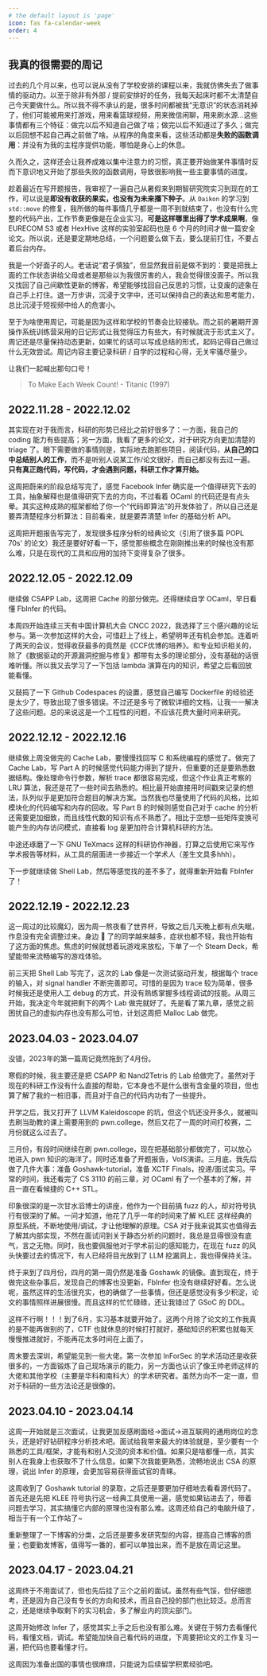 ```yaml
---
# the default layout is 'page'
icon: fas fa-calendar-week
order: 4
---
```


## 我真的很需要的周记

过去的几个月以来，也可以说从没有了学校安排的课程以来，我就仿佛失去了做事情的驱动力。以至于除非有外部 / 提前安排好的任务，我每天起床时都不太清楚自己今天要做什么。所以我不得不承认的是，很多时间都被我“无意识”的状态消耗掉了，他们可能被用来打游戏，用来看篮球视频，用来微信闲聊，用来刷水源...这些事情都有三个特征：做完以后不知道自己做了啥；做完以后不知道过了多久；做完以后回想不起自己再之前做了啥。从程序的角度来看，这些活动都是**失败的函数调用**：并没有为我的主程序提供功能，哪怕是身心上的休息。

久而久之，这样还会让我养成难以集中注意力的习惯，真正要开始做某件事情时反而下意识地又开始了那些失败的函数调用，导致很影响我一些主要事情的进度。

趁着最近在写开题报告，我审视了一遍自己从暑假来到期智研究院实习到现在的工作，可以说是**即没有收获的果实，也没有为未来播下种子**。从 `Daikon` 的学习到 `std::move` 的修复，我所做的每件事情几乎都是一周不到就结束了，也没有什么完整的代码产出，工作节奏更像是在企业实习。**可是这样哪里出得了学术成果啊**，像 EURECOM S3 或者 HexHive 这样的实验室起码也是 6 个月的时间才做一篇安全论文。所以说，还是要定期地总结，一个问题要么做下去，要么提前打住，不要占着后台内存。

我是一个好面子的人。老话说“君子慎独”，但显然我目前是做不到的：要是把我上面的工作状态讲给父母或者是那些以为我很厉害的人，我会觉得很没面子。所以我又找回了自己间歇性更新的博客，希望能够找回自己反思的习惯，让变废的迹象在自己手上打住。退一万步讲，沉浸于文字中，还可以保持自己的表达和思考能力，总比沉浸于短视频中给人的危害小。

至于为啥使用周记，可能是因为这样和学校的节奏会比较接轨。而之前的暑期开源操作系统训练营采用的日记形式让我觉得压力有些大，有时候就流于形式主义了。周记还是尽量保持动态更新，如果忙的话可以写成总结的形式，起码记得自己做过什么无效尝试。周记内容主要记录科研 / 自学的过程和心得，无关牢骚尽量少。

让我们一起喊出那句口号！

> To Make Each Week Count! - Titanic (1997)

## 2022.11.28 - 2022.12.02

其实现在对于我而言，科研的形势已经比之前好很多了：一方面，我自己的 coding 能力有些提高；另一方面，我看了更多的论文，对于研究方向更加清楚的 triage 了。眼下需要做的事情则是，实际地去跑那些项目，阅读代码，**从自己的口中总结别人的工作**，而不是听别人说某工作/论文很好，而自己都没有去过一遍。**只有真正跑代码，写代码，才会遇到问题，科研工作才算开始。**

这周把蔚来的阶段总结写完了，感觉 Facebook Infer 确实是一个值得研究下去的工具，抽象解释也是值得研究下去的方向，不过看着 OCaml 的代码还是有点头晕。其实这种成熟的框架都给了你一个“代码即算法”的开发体验了，所以自己还是要弄清楚程序分析算法：目前看来，就是要弄清楚 Infer 的基础分析 API。

这周把开题报告写完了，发现很多程序分析的经典论文（引用了很多篇 POPL 70s' 的论文）我还是要好好看一下，感觉那些概念在刚刚推出来的时候也没有那么难，只是在现代的工具和应用的加持下变得复杂了很多。

## 2022.12.05 - 2022.12.09

继续做 CSAPP Lab，这周把 Cache 的部分做完。还得继续自学 OCaml，早日看懂 FbInfer 的代码。

本周四开始连续三天有中国计算机大会 CNCC 2022，我选择了三个感兴趣的论坛参与。第一次参加这样的大会，可惜赶上了线上，希望明年还有机会参加。连着听了两天的会议，觉得收获最多的竟然是《CCF优博的培养》。和专业知识相关的，除了《数据驱动的开源漏洞挖掘与修复》都带有太多的理论部分，没有基础的话很难听懂。所以我又去学习了一下包括 lambda 演算在内的知识，希望之后看回放能看懂。

又鼓捣了一下 Github Codespaces 的设置，感觉自己编写 Dockerfile 的经验还是太少了，导致出现了很多错误。不过还是多亏了微软详细的文档，让我一一解决了这些问题。总的来说这是一个工程性的问题，不应该花费大量时间来研究。

## 2022.12.12 - 2022.12.16

继续做上周没做完的 Cache Lab，要慢慢找回写 C 和系统编程的感觉了。做完了 Cache Lab，写 Part A 的时候感觉代码能力得到了提升，但重要的还是要熟悉数据结构。像处理命令行参数，解析 trace 都很容易完成，但这个作业真正考察的 LRU 算法，我还是花了一些时间去熟悉的。相比最开始直接用时间戳来记录的想法，队列似乎是更加符合题目的解决方案。当然我也尽量使用了代码的风格，比如模块化的代码编写和内存的回收。写 Part B 的时候则感觉自己对于 cache 的分析还需要更加细致，而且线性代数的知识有点不熟悉了。相比于空想一些矩阵变换可能产生的内存访问模式，直接看 log 是更加符合计算机科研的方法。

中途还琢磨了一下 GNU TeXmacs 这样的科研协作神器，打算之后使用它来写作学术报告等材料，从工具的层面进一步接近一个学术人（差生文具多hhh）。

下一步就继续做 Shell Lab，然后等感觉找的差不多了，就得重新开始看 FbInfer 了！

## 2022.12.19 - 2022.12.23

这一周过的比较魔幻，因为周一熬夜看了世界杯，导致之后几天晚上都有点失眠，作息没有完全调整过来。身边 🐑 了的同学越来越多，症状也都不轻，我也开始有了这方面的焦虑。焦虑的时候就想着玩游戏来放松，下单了一个 Steam Deck，希望能带来流畅编写的游戏体验。

前三天把 Shell Lab 写完了，这次的 Lab 像是一次测试驱动开发，根据每个 trace 的输入，对 signal handler 不断完善即可。可惜的是因为 trace 较为简单，很多时候我还是使用人工 debug 的方式，并没有熟练掌握多线程调试的技能。从周三开始，我决定今年就把剩下的两个 Lab 做完就好了。先是看了第九章，感觉之前困扰自己的虚拟内存也没有那么可怕，计划这周把 Malloc Lab 做完。

## 2023.04.03 - 2023.04.07

没错，2023年的第一篇周记竟然拖到了4月份。

寒假的时候，我主要还是把 CSAPP 和 Nand2Tetris 的 Lab 给做完了。虽然对于现在的科研工作没有什么直接的帮助，它本身也不是什么很有含金量的项目，但也算了解了我的一桩旧事，而且对于自己的代码内功有了一些提升。

开学之后，我又打开了 LLVM Kaleidoscope 的坑，但这个坑还没开多久，就被叫去刷当助教的课上需要用到的 pwn.college，然后又花了一周的时间打校赛，二月份就这么过去了。

三月份，有段时间继续在刷 pwn.college，现在把基础部分都做完了，可以放心地进入 pwn 知识的海洋了。同时还准备了开题报告，VoIS演讲。三月底，我先后做了几件大事：准备 Goshawk-tutorial，准备 XCTF Finals，投递/面试实习。平常的时间，我还看完了 CS 3110 的前三章，对 OCaml 有了一个基本的了解，并且一直在看候捷的 C++ STL。

印象很深的是一次甘水滔博士的讲座，他作为一个目前搞 fuzz 的人，却对符号执行有很深的了解。一问才知道，他花了几乎一年的时间来了解 KLEE 这样经典的原型系统，不断地使用/调试，才让他理解的原理。CSA 对于我来说其实也值得去了解其内部实现，不然在面试问到关于静态分析的问题时，我总是显得很没有底气，言之无物。同时，我也要佩服他对于学术前沿的感知能力，在现在 fuzz 的风头快要过去的情况下，有人已经将目光放到了 LLM 挖漏洞上，我也得保持关注。

终于来到了四月份，四月的第一周仍然是准备 Goshawk 的镜像。直到现在，终于做完这些杂事后，发现自己的博客也没更新，FbInfer 也没有继续好好看。怎么说呢，虽然这样的生活很充实，也的确做了一些事情，但还是感觉没有多少积淀，论文的事情照样进展很慢。而且这样的忙忙碌碌，还让我错过了 GSoC 的 DDL。

这样不行啊！！！到了6月，实习基本就要开始了。这两个月除了论文的工作我真的是不能再做别的了，CTF 也就休息的时候打打就好，基础知识的积累也就每天慢慢推进就好，不能再花太多时间在上面了。

周末要去深圳，希望能见到一些大佬。第一次参加 InForSec 的学术活动还是收获很多的，一方面锻炼了自己现场演示的能力，另一方面也认识了像王帅老师这样的大佬和其他学校（主要是华科和南科大）的学术研究者。虽然方向不一定一直，但对于科研的一些方法论还是很像的。

## 2023.04.10 - 2023.04.14

这周一开始就是三次面试，让我更加反感刷面经->面试->进互联网的通用岗位的念头，还是好好钻研程序分析技术吧。面试给我带来最大的体验就是，至少要有一个熟悉的工具/框架，才能有和别人交流的资本和价值。如果只是啥都懂一点，其实别人在我身上也获取不了什么信息。如果下次我能更熟悉，流畅地说出 CSA 的原理，说出 Infer 的原理，会更加容易获得面试官的青睐。

这周收到了 Goshawk tutorial 的录取，之后还是要更加仔细地去看看源代码了。首先还是先把 KLEE 符号执行这一经典工具使用一遍，感觉如果钻进去了，带着问题去学习，其实搞懂它内部的原理也没有那么难。这周还给自己的电脑升级了，相当于有一个工作站了~

重新整理了一下博客的分类，之后还是要多发研究型的内容，提高自己博客的质量；也要勤发博客，值得写一番的，都可以单独出来，而不是放在周记这里。

## 2023.04.17 - 2023.04.21

这周终于不用面试了，但也先后挂了三个之前的面试。虽然有些气馁，但仔细思考，还是因为自己没有专长的方向和技术，而且自己投的部门也比较泛。总而言之，还是继续争取剩下的实习机会，多了解业内的顶尖部门。

这周开始修改 Infer 了，感觉其实上手之后也没有那么难。关键在于努力去看懂代码，看懂文档，调试。希望能加快自己看代码的进度，下周要把论文的工作复习一遍，把代码也要看懂才行。

这周因为准备出国的事情也很麻烦，只能说为后续留学积累经验吧。